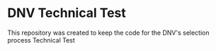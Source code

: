 # DNV Technical Test
This repository was created to keep the code for the DNV's selection process Technical Test
